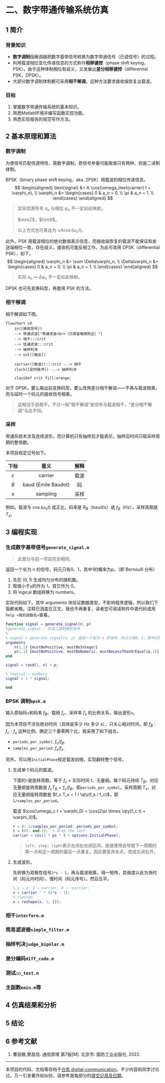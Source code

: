 # 二、数字带通传输系统仿真

## 1 简介

### 背景知识

- **数字调制**指解调器把数字基带信号转换为数字带通信号（已调信号）的过程。
- 利用载波相位变化传递信息的方式称作**相移键控**（phase shift keying，PSK）。由于这种体制相位有歧义，又发展出**差分相移键控**（differential PSK，DPSK）。
- 大部分数字调制体制都可采用**相干解调**，这种方法要求接收端恢复出载波。

### 目标

1. 掌握数字带通传输系统的基本知识。
2. 熟悉Matlab环境并编写函数实现功能。
3. 熟悉实验报告的规范写作方法。

## 2 基本原理和算法

### 数字调制

为使信号匹配信道特性，需数字调制。若信号参量可能取值只有两种，则是二进制体制。

BPSK（binary phase shift keying，aka. 2PSK）用载波的相位传递信息。
$$
\begin{aligned}
\text{signal} &= A \cos(\omega_\text{carrier} t + \varphi_n), \\
\varphi_n &= \begin{cases}
    0 & a_n = 0. \\
    \pi & a_n = 1. \\
\end{cases}
\end{aligned}
$$

> 实际信源符号 $a_n$ 与相位 $\varphi_n$ 不一定如此映射。
>
> $n\in\Z$，$t\in\R$。
>
> 以上方式也可表达为 $\pm A \cos(\omega_c t)$。

此外，PSK 用载波相位的绝对数值表示信息，而接收端恢复的载波不能保证和发送端相位一致，存在歧义，接收机可能反相工作。为此可改用 DPSK（differential PSK），如下。
$$
\begin{aligned}
\varphi_n &= \sum \Delta\varphi_n, \\
\Delta\varphi_n &= \begin{cases}
    0 & a_n = 0. \\
    \pi & a_n = 1. \\
\end{cases}
\end{aligned}
$$

> 实际 $a_n \mapsto \Delta\varphi_n$ 不一定如此映射。

DPSK 也可先变换码型，再套用 PSK 的方法。

### 相干解调

相干解调如下图。

```mermaid
flowchart LR
    in([接收信号])
    --> 带通滤波["带通滤波<br>（只保留载频附近）"]
    --> 相干:::crit
    --> 低通滤波:::crit
    --> 抽样判决
    --> out([输出])
    
    carrier([载波]):::crit -.-> 相干
    clock([定时脉冲]) -.-> 抽样判决

    classDef crit fill:orange;
```

对于 DPSK，要么输出前变换码型，要么改用差分相干解调——不再与载波相乘，而与延时一个码元的接收信号相乘。

> 这相当于自相干。不过一般“相干解调”是信号与载波相干，“差分相干解调”与此不同。

### 采样

带通系统本涉及连续波形，而计算机只有抽样后才能表示，抽样后时间只取采样周期的整倍数。

本项目规定记号如下。

| 下标 |        意义         | 解释 |
| :--: | :-----------------: | :--: |
| $c$  |       carrier       | 载波 |
| $B$  | baud (Émile Baudot) |  码  |
| $s$  |      sampling       | 采样 |

例如，载波与 $\cos(\omega_c t)$ 成正比，码率是 $R_B$（baud/s）或 $f_B$（Hz），采样周期是 $T_s$。

## 3 编程实现

### 生成数字基带信号`generate_signal.m`

> 此部分与前一项目完全相同。

返回一个长为 n 的信号，码元只有0、1，其中1的概率为p。（即 Bernoulli 分布）

1. 先在 $(0,1)$ 生成均匀分布的随机数。
2. 取值小于`p`的作为 1，其它作为 0。
3. 将 logical 数组转换为 numbers。

实际代码如下。其中 arguments 块验证数据类型，不影响程序逻辑，所以我们下面都省略。注释已涵盖在正文，我也不再重复，读者您可阅读附件中源代码或用`help <我的函数名>`查看。

```matlab
function signal = generate_signal(n, p)
%generate_signal - 生成二进制随机信号
%
% signal = generate_signal(n, p) 返回一个长为 n 的信号，码元只有0、1，其中1的概率为p。（即 Bernoulli 分布）
arguments
    n(1,1) {mustBePositive, mustBeInteger}
    p(1,1) {mustBePositive, mustBeNumeric, mustBeLessThanOrEqual(p,1)}
end

signal = rand(1, n) < p;

% logical → numbers
signal = 1 * signal;

end
```

### BPSK 调制`bpsk.m`

输入原始码`s`和码率 $f_B$、载频 $f_c$、采样率 $f_s$ 的比例关系，输出波形`x`。

因为本项目不涉及绝对时间（具体是多少 Hz 多少 s），只关心相对时间，即 $f_B:f_c:f_s$ 这种比例。确定三个量需两个比，我采用了如下组合。

- `periods_per_symbol`: $f_c / f_B$.
- `samples_per_period`: $f_s / f_c$.

另外，可以用`InitialPhase`规定载波初相，实现翻转整个信号。

1. 生成单个码元的载波。

   下面的`t`是旋转周数，等于 $f_c$ × 实际时间 $t$，无量纲。每个码元持续 $T_B$，对应无量纲旋转周数是 $f_c T_B = f_c/f_B$，即`periods_per_symbol`。采样周期 $T_s$，对应无量纲旋转周数是 $f_c T_s = 1 / \qty(f_s / f_c)$，即`1/samples_per_period`。

   载波 $\cos(\omega_c t + \varphi_0) = \cos(2\pi \times \qty(f_c t) + \varphi_0)$。

   ```matlab
   t = 0: 1/samples_per_period: periods_per_symbol;
   t = t(1: end-1);  % drop the last
   carrier = cos(2 * pi * t + options.InitialPhase);
   ```

   > `left: step: right`表示左闭右也闭区间，直接使用会导致下一周期的第一点和这一周期的最后一点重复。因此要丢弃末点，改成左闭右开。

2. 生成波形。

   先转换为双极性信号`2*s - 1`，再与载波相乘，得一矩阵，其维度以此为快时间（码元内时间）、慢时间（码元序号）。然后压平。

   ```matlab
   % s → x: 1 → carrier, 0 → -carrier.
   x = carrier.' * (2*s - 1);
   % flatten
   x = reshape(x, 1, []);
   ```

### 相干`interfere.m`

### 简易滤波器`simple_filter.m`

### 抽样判决`judge_bipolar.m`

### 差分编码`diff_code.m`

### 测试`○○_test.m`

### 主函数`main.m`等

## 4 仿真结果和分析

## 5 结论

## 6 参考文献

1. 曹丽娜,樊昌信. 通信原理 第7版[M]. 北京市: 国防工业出版社, 2022.

---

本项目的代码、文档等存档于[仓库 digital-communication](https://github.com/YDX-2147483647/digital-communication)。不少内容和同学讨论过，万一引发著作权纠纷，请参考我每部分的[提交记录及日期](https://github.com/YDX-2147483647/digital-communication/commits/main)。